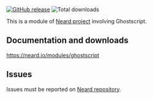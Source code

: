 [![GitHub release](https://img.shields.io/github/release/neard/module-ghostscript.svg?style=flat-square)](https://github.com/neard/module-ghostscript/releases/latest)
![Total downloads](https://img.shields.io/github/downloads/neard/module-ghostscript/total.svg?style=flat-square)

This is a module of [Neard project](https://github.com/neard/neard) involving Ghostscript.

## Documentation and downloads

https://neard.io/modules/ghostscript

## Issues

Issues must be reported on [Neard repository](https://github.com/neard/neard/issues).
